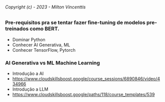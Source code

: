 ###### Copyright (c) - 2023 - Milton Vincenttis

### Pre-requisitos pra se tentar fazer fine-tuning de modelos pre-treinados como BERT.
* Dominar Python
* Conhecer AI Generativa, ML
* Conhecer TensorFlow, Pytorch
  
### AI Generativa vs ML Machine Learning
*  Introdução a AI 
  *  https://www.cloudskillsboost.google/course_sessions/6890846/video/434966
*  Introdução a LLM
  *  https://www.cloudskillsboost.google/paths/118/course_templates/539  
